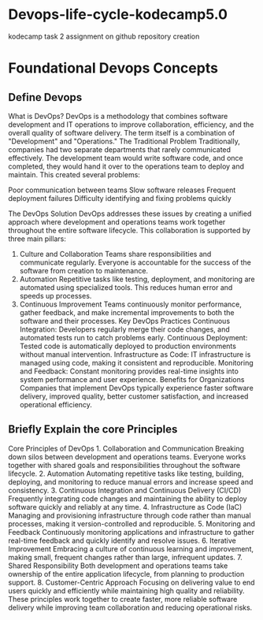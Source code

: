 # Devops-life-cycle-kodecamp5.0
kodecamp task 2 assignment on github repository creation
<h1>Foundational Devops Concepts</h1>
<h2>Define Devops</h2>
<p>What is DevOps?
DevOps is a methodology that combines software development and IT operations to improve collaboration, efficiency, and the overall quality of software delivery. The term itself is a combination of "Development" and "Operations."
The Traditional Problem
Traditionally, companies had two separate departments that rarely communicated effectively. The development team would write software code, and once completed, they would hand it over to the operations team to deploy and maintain. This created several problems:

Poor communication between teams
Slow software releases
Frequent deployment failures
Difficulty identifying and fixing problems quickly

The DevOps Solution
DevOps addresses these issues by creating a unified approach where development and operations teams work together throughout the entire software lifecycle. This collaboration is supported by three main pillars:
1. Culture and Collaboration
Teams share responsibilities and communicate regularly. Everyone is accountable for the success of the software from creation to maintenance.
2. Automation
Repetitive tasks like testing, deployment, and monitoring are automated using specialized tools. This reduces human error and speeds up processes.
3. Continuous Improvement
Teams continuously monitor performance, gather feedback, and make incremental improvements to both the software and their processes.
Key DevOps Practices
Continuous Integration: Developers regularly merge their code changes, and automated tests run to catch problems early.
Continuous Deployment: Tested code is automatically deployed to production environments without manual intervention.
Infrastructure as Code: IT infrastructure is managed using code, making it consistent and reproducible.
Monitoring and Feedback: Constant monitoring provides real-time insights into system performance and user experience.
Benefits for Organizations
Companies that implement DevOps typically experience faster software delivery, improved quality, better customer satisfaction, and increased operational efficiency.</p>
<h2>Briefly Explain the core Principles</h2>
<p>Core Principles of DevOps
1. Collaboration and Communication
Breaking down silos between development and operations teams. Everyone works together with shared goals and responsibilities throughout the software lifecycle.
2. Automation
Automating repetitive tasks like testing, building, deploying, and monitoring to reduce manual errors and increase speed and consistency.
3. Continuous Integration and Continuous Delivery (CI/CD)
Frequently integrating code changes and maintaining the ability to deploy software quickly and reliably at any time.
4. Infrastructure as Code (IaC)
Managing and provisioning infrastructure through code rather than manual processes, making it version-controlled and reproducible.
5. Monitoring and Feedback
Continuously monitoring applications and infrastructure to gather real-time feedback and quickly identify and resolve issues.
6. Iterative Improvement
Embracing a culture of continuous learning and improvement, making small, frequent changes rather than large, infrequent updates.
7. Shared Responsibility
Both development and operations teams take ownership of the entire application lifecycle, from planning to production support.
8. Customer-Centric Approach
Focusing on delivering value to end users quickly and efficiently while maintaining high quality and reliability.
These principles work together to create faster, more reliable software delivery while improving team collaboration and reducing operational risks.</p>
